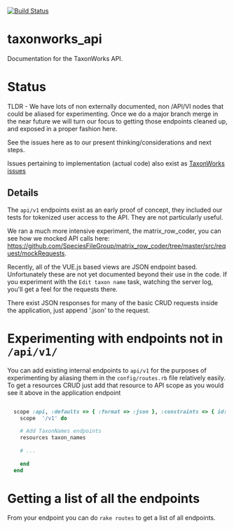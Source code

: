 [![Build Status](https://travis-ci.org/devarsh1997/taxonworks_api.svg?branch=master)](https://travis-ci.org/devarsh1997/taxonworks_api)

# taxonworks_api

Documentation for the TaxonWorks API.

# Status

TLDR - We have lots of non externally documented, non /API/VI nodes that could be aliased for experimenting. Once we do a major branch merge in the near future we will turn our focus to getting those endpoints cleaned up, and exposed in a proper fashion here.  

See the issues here as to our present thinking/considerations and next steps.

Issues pertaining to implementation (actual code) also exist as [TaxonWorks issues](https://github.com/SpeciesFileGroup/taxonworks/issues?utf8=%E2%9C%93&q=is%3Aissue+is%3Aopen+label%3AAPI)

## Details

The `api/v1` endpoints exist as an early proof of concept, they included our tests for tokenized user access to the API.  They are not particularly useful.

We ran a much more intensive experiment, the matrix_row_coder, you can see how we mocked API calls here: https://github.com/SpeciesFileGroup/matrix_row_coder/tree/master/src/request/mockRequests.

Recently, all of the VUE.js based views are JSON endpoint based. Unfortunately these are not yet documented beyond their use in the code.  If you experiment with the `Edit taxon name` task, watching the server log, you'll get a feel for the requests there. 

There exist JSON responses for many of the basic CRUD requests inside the application, just append '.json' to the request.

# Experimenting with endpoints not in `/api/v1/`

You can add existing internal endpoints to `api/v1` for the purposes of experimenting by aliasing them in the `config/routes.rb` file relatively easily.  To get a resources CRUD just add that resource to API scope as you would see it above in the application endpoint

```Ruby

  scope :api, :defaults => { :format => :json }, :constraints => { id: /\d+/ } do
    scope  '/v1' do
    
    # Add TaxonNames endpoints
    resources taxon_names
    
    # ...
    
    end
  end
```

# Getting a list of all the endpoints

From your endpoint you can do `rake routes` to get a list of all endpoints.


